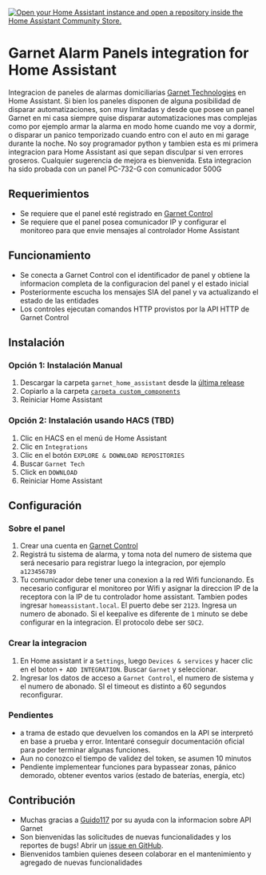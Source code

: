 [![Open your Home Assistant instance and open a repository inside the Home Assistant Community Store.](https://my.home-assistant.io/badges/hacs_repository.svg)](https://my.home-assistant.io/redirect/hacs_repository/?repository=garnet_home_assistant&category=Integration&owner=claudio-pires)
# Garnet Alarm Panels integration for Home Assistant

Integracion de paneles de alarmas domiciliarias [Garnet Technologies](https://www.garnet.com.ar/) en Home Assistant.
Si bien los paneles disponen de alguna posibilidad de disparar automatizaciones, son muy limitadas y desde que posee un panel Garnet en mi casa siempre quise disparar automatizaciones mas complejas como por ejemplo armar la alarma en modo home cuando me voy a dormir, o disparar un panico temporizado cuando entro con el auto en mi garage durante la noche.
No soy programador python y tambien esta es mi primera integracion para Home Assistant asi que sepan disculpar si ven errores groseros. Cualquier sugerencia de mejora es bienvenida.
Esta integracion ha sido probada con un panel PC-732-G con comunicador 500G



## Requerimientos

- Se requiere que el panel esté registrado en [Garnet Control](https://web.garnetcontrol.app/#!/login)
- Se requiere que el panel posea comunicador IP y configurar el monitoreo para que envie mensajes al controlador Home Assistant


## Funcionamiento

- Se conecta a Garnet Control con el identificador de panel y obtiene la informacion completa de la configuracion del panel y el estado inicial
- Posteriormente escucha los mensajes SIA del panel y va actualizando el estado de las entidades
- Los controles ejecutan comandos HTTP provistos por la API HTTP de Garnet Control



## Instalación

### Opción 1: Instalación Manual
1. Descargar la carpeta `garnet_home_assistant` desde la [última release](https://github.com/claudio-pires/garnet_home_assistant/releases/latest)
2. Copiarlo a la carpeta [`carpeta custom_components`](https://developers.home-assistant.io/docs/creating_integration_file_structure/#where-home-assistant-looks-for-integrations)
3. Reiniciar Home Assistant

### Opción 2: Instalación usando HACS  (TBD)
1. Clic en HACS en el menú de Home Assistant
2. Clic en `Integrations`
3. Clic en el botón `EXPLORE & DOWNLOAD REPOSITORIES` 
4. Buscar `Garnet Tech`
5. Click en `DOWNLOAD` 
6. Reiniciar Home Assistant



## Configuración

### Sobre el panel 
1. Crear una cuenta en [Garnet Control](https://web.garnetcontrol.app/#!/register)
2. Registrá tu sistema de alarma, y toma nota del numero de sistema que será necesario para registrar luego la integracion, por ejemplo `a123456789`
3. Tu comunicador debe tener una conexion a la red Wifi funcionando. Es necesario configurar el monitoreo por Wifi y asignar la direccion IP de la receptora con la IP de tu controlador home assistant. Tambien podes ingresar `homeassistant.local`. El puerto debe ser `2123`. Ingresa un numero de abonado. Si el keepalive es diferente de `1` minuto se debe configurar en la integracion. El protocolo debe ser `SDC2`.

### Crear la integracion
1. En Home assistant ir a `Settings`, luego `Devices & services` y hacer clic en el boton `+ ADD INTEGRATION`. Buscar `Garnet` y seleccionar.
2. Ingresar los datos de acceso a `Garnet Control`, el numero de sistema y el numero de abonado. SI el timeout es distinto a 60 segundos reconfigurar.



### Pendientes
- a trama de estado que devuelven los comandos en la API se interpretó en base a prueba y error. Intentaré conseguir documentación oficial para poder terminar algunas funciones. 
- Aun no conozco el tiempo de validez del token, se asumen 10 minutos
- Pendiente implementear funciones para bypassear zonas, pánico demorado, obtener eventos varios (estado de baterías, energía, etc)


## Contribución
- Muchas gracias a [Guido117](https://github.com/Guido117) por su ayuda con la informacion sobre API Garnet
- Son bienvenidas las solicitudes de nuevas funcionalidades y los reportes de bugs! Abrir un [issue en GitHub](https://github.com/claudio-pires/garnet_home_assistant/issues/new/choose).
- Bienvenidos tambien quienes deseen colaborar en el mantenimiento y agregado de nuevas funcionalidades
